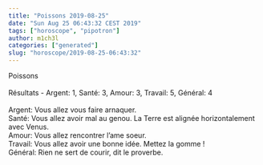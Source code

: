 ```yaml
---
title: "Poissons 2019-08-25"
date: "Sun Aug 25 06:43:32 CEST 2019"
tags: ["horoscope", "pipotron"]
author: m1ch3l
categories: ["generated"]
slug: "horoscope/2019-08-25-06:43:32"
---
```


Poissons<br>
<br>
Résultats - Argent: 1, Santé: 3, Amour: 3, Travail: 5, Général: 4<br>
<br>
Argent:  Vous allez vous faire arnaquer. <br>
Santé:   Vous allez avoir mal au genou. La Terre est alignée horizontalement avec Venus.<br>
Amour:   Vous allez rencontrer l’ame soeur. <br>
Travail: Vous allez avoir une bonne idée. Mettez la gomme !<br>
Général: Rien ne sert de courir, dit le proverbe.<br>
